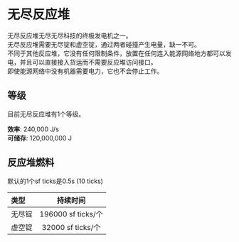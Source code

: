 # 无尽反应堆

无尽反应堆无尽无尽科技的终极发电机之一。  
无尽反应堆需要无尽锭和虚空锭，通过两者碰撞产生电量，缺一不可。  
不同于其他反应堆，它没有任何限制条件，放置在任何连入能源网络地方都可以发电，并且可以直接接入货运而不需要反应堆访问接口。  
即使能源网络中没有机器需要电力，它也不会停止工作。  

## 等级

目前无尽反应堆有1个等级。

**效率**: 240,000 J/s  
**可储存**: 120,000,000 J

## 反应堆燃料

默认的1个sf ticks是0.5s (10 ticks)

| 类型  | 持续时间 |
| :--- | :-: |
| 无尽锭 | 196000 sf ticks/个 | 
| 虚空锭 | 32000 sf ticks/个 |
